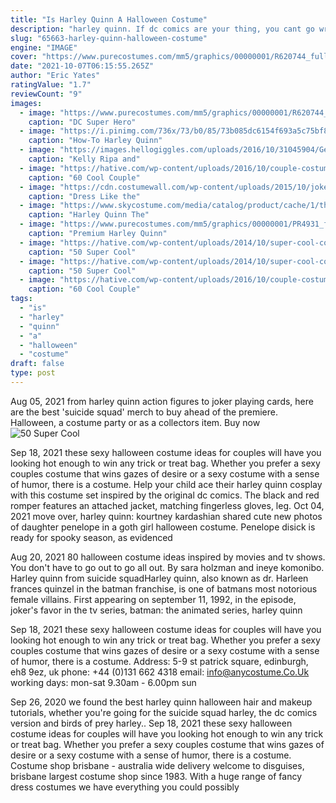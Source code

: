 ```yaml
---
title: "Is Harley Quinn A Halloween Costume"
description: "harley quinn. If dc comics are your thing, you cant go wrong with harley quinn (plus, youll perfectly complement your significant others joker).  batman. Whatever your bat-style, theres a plus-size batman costume"
slug: "65663-harley-quinn-halloween-costume"
engine: "IMAGE"
cover: "https://www.purecostumes.com/mm5/graphics/00000001/R620744_full_1.jpg"
date: "2021-10-07T06:15:55.265Z"
author: "Eric Yates"
ratingValue: "1.7"
reviewCount: "9"
images:
  - image: "https://www.purecostumes.com/mm5/graphics/00000001/R620744_full_1.jpg"
    caption: "DC Super Hero"
  - image: "https://i.pinimg.com/736x/73/b0/85/73b085dc6154f693a5c75bf849615e84--cosplay--cosplay-tips.jpg?b=t"
    caption: "How-To Harley Quinn"
  - image: "https://images.hellogiggles.com/uploads/2016/10/31045904/GettyImages-619452708.jpg"
    caption: "Kelly Ripa and"
  - image: "https://hative.com/wp-content/uploads/2016/10/couple-costumes/28-couple-costume-ideas-1.jpg"
    caption: "60 Cool Couple"
  - image: "https://cdn.costumewall.com/wp-content/uploads/2015/10/joker-dark-knight-cosplay-6.jpg"
    caption: "Dress Like the"
  - image: "https://www.skycostume.com/media/catalog/product/cache/1/thumbnail/600x600/9df78eab33525d08d6e5fb8d27136e95/1/1/11007735-5.jpg"
    caption: "Harley Quinn The"
  - image: "https://www.purecostumes.com/mm5/graphics/00000001/PR4931_full_1.jpg"
    caption: "Premium Harley Quinn"
  - image: "https://hative.com/wp-content/uploads/2014/10/super-cool-costume-ideas/11-scarecrow-costume.jpg"
    caption: "50 Super Cool"
  - image: "https://hative.com/wp-content/uploads/2014/10/super-cool-costume-ideas/13-superwoman-costume.jpg"
    caption: "50 Super Cool"
  - image: "https://hative.com/wp-content/uploads/2016/10/couple-costumes/18-couple-costume-ideas-1.jpg"
    caption: "60 Cool Couple"
tags:
  - "is"
  - "harley"
  - "quinn"
  - "a"
  - "halloween"
  - "costume"
draft: false
type: post
---
```


Aug 05, 2021 from harley quinn action figures to joker playing cards, here are the best 'suicide squad' merch to buy ahead of the premiere.  Halloween, a costume party or as a collectors item. Buy now
![50 Super Cool](https://hative.com/wp-content/uploads/2014/10/super-cool-costume-ideas/11-scarecrow-costume.jpg "50 Super Cool")

Sep 18, 2021 these sexy halloween costume ideas for couples will have you looking hot enough to win any trick or treat bag. Whether you prefer a sexy couples costume that wins gazes of desire or a sexy costume with a sense of humor, there is a costume. Help your child ace their harley quinn cosplay with this costume set inspired by the original dc comics. The black and red romper features an attached jacket, matching fingerless gloves, leg. Oct 04, 2021 move over, harley quinn: kourtney kardashian shared cute new photos of daughter penelope in a goth girl halloween costume. Penelope disick is ready for spooky season, as evidenced
<!--inArticleAds-->

<!--galleryOne-->

Aug 20, 2021 80 halloween costume ideas inspired by movies and tv shows. You don't have to go out to go all out. By sara holzman and ineye komonibo.  Harley quinn from suicide squadHarley quinn, also known as dr. Harleen frances quinzel in the batman franchise, is one of batmans most notorious female villains. First appearing on september 11, 1992, in the episode, joker's favor in the tv series, batman: the animated series, harley quinn
<!--inArticleAds-->

<!--galleryTwo-->

Sep 18, 2021 these sexy halloween costume ideas for couples will have you looking hot enough to win any trick or treat bag. Whether you prefer a sexy couples costume that wins gazes of desire or a sexy costume with a sense of humor, there is a costume. Address: 5-9 st patrick square, edinburgh, eh8 9ez, uk phone: +44 (0)131 662 4318 email: info@anycostume.Co.Uk working days: mon-sat  9.30am - 6.00pm sun
<!--galleryThree-->

Sep 26, 2020 we found the best harley quinn halloween hair and makeup tutorials, whether you're going for the suicide squad harley, the dc comics version and birds of prey harley.. Sep 18, 2021 these sexy halloween costume ideas for couples will have you looking hot enough to win any trick or treat bag. Whether you prefer a sexy couples costume that wins gazes of desire or a sexy costume with a sense of humor, there is a costume. Costume shop brisbane - australia wide delivery welcome to disguises, brisbane largest costume shop since 1983. With a huge range of fancy dress costumes we have everything you could possibly